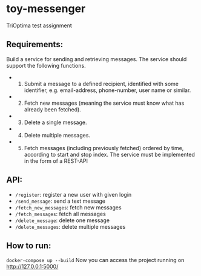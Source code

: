 # toy-messenger
TriOptima test assignment

## Requirements:

Build	a	service	for	sending	and	retrieving	messages.	The	service	should	support	
the	following	functions.
* 1. Submit	a	message	to	a	defined	recipient, identified	with	some	identifier,	
e.g.	email-address,	phone-number,	user	name	or	similar.
* 2. Fetch new messages (meaning	the	service	must know	what	has	already	
been	fetched).
* 3. Delete	a	single	message.
* 4. Delete	multiple messages.
* 5. Fetch messages (including	previously	fetched) ordered	by time,	according	to start	and	stop index. 
The	service	must	be	implemented	in	the	form	of a	REST-API

## API:

* `/register`: register a new user with given login
* `/send_message`: send a text message 
* `/fetch_new_messages`: fetch new messages
* `/fetch_messages`: fetch all messages
* `/delete_message`: delete one message
* `/delete_messages`: delete multiple messages


## How to run:
`docker-compose up --build`
Now you can access the project running on http://127.0.0.1:5000/
